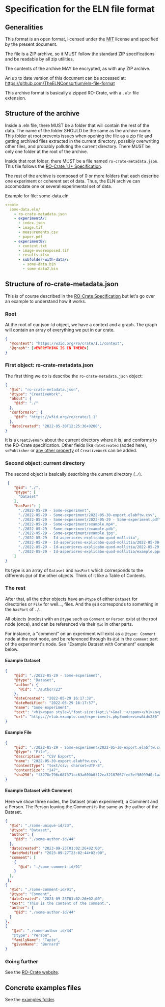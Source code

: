 # Specification for the ELN file format

## Generalities

This format is an open format, licensed under the [MIT](./LICENSE) license and specified by the present document.

The file is a ZIP archive, so it MUST follow the standard ZIP specifications and be readable by all zip utilities.

The contents of the archive MAY be encrypted, as with any ZIP archive.

An up to date version of this document can be accessed at: https://github.com/TheELNConsortium/eln-file-format

This archive format is basically a zipped RO-Crate, with a `.eln` file extension.

## Structure of the archive

Inside a .eln file, there MUST be a folder that will contain the rest of the data. The name of the folder SHOULD be the same as the archive name. This folder at root prevents issues when opening the file as a zip file and getting archived files extracted in the current directory, possibly overwriting other files, and probably polluting the current directory. There MUST be only one folder at the root of the archive.

Inside that root folder, there MUST be a file named `ro-crate-metadata.json`. This file follows the [RO-Crate 1.1+ Specification](https://w3id.org/ro/crate/1.1).

The rest of the archive is composed of 0 or more folders that each describe one experiment or coherent set of data. Thus, the ELN archive can accomodate one or several experimental set of data.

Example for file: some-data.eln

~~~yaml
<root>
  some-data.eln/
    - ro-crate-metadata.json
    - experimentA/:
      - index.json
      - image.tif
      - measurements.csv
      - paper.pdf
    - experimentB/:
      - content.txt
      - image-overexposed.tif
      - results.xlsx
      - subfolder-with-data/:
        - some-data.bin
        - some-data2.bin
~~~

## Structure of ro-crate-metadata.json

This is of course described in the [RO-Crate Specification](https://w3id.org/ro/crate/1.1) but let's go over an example to understand how it works.

### Root

At the root of our json-ld object, we have a context and a graph. The graph will contain an array of everything we put in our crate.

~~~json
{
  "@context": "https://w3id.org/ro/crate/1.1/context",
  "@graph": [<EVERYTHING IS IN THERE>]
}
~~~

### First object: ro-crate-metadata.json

The first thing we do is describe the `ro-crate-metadata.json` object:

~~~json
{
  "@id": "ro-crate-metadata.json",
  "@type": "CreativeWork",
  "about": {
    "@id": "./"
  },
  "conformsTo": {
    "@id": "https://w3id.org/ro/crate/1.1"
  },
  "dateCreated": "2022-05-30T12:25:36+0200",
}
~~~

It is a `CreativeWork` about the current directory where it is, and conforms to the RO-Crate specification. Other fields like `dateCreated` (added here), `sdPublisher` or [any other property](https://schema.org/CreativeWork) of `CreativeWork` can be added.


### Second object: current directory

The second object is basically describing the current directory (`./`).

~~~json
 {
    "@id": "./",
    "@type": [
      "Dataset"
    ],
    "hasPart": [
      "./2022-05-29 - Some-experiment",
      "./2022-05-29 - Some-experiment/2022-05-30-export.elabftw.csv",
      "./2022-05-29 - Some-experiment/2022-05-29 - Some-experiment.pdf",
      "./2022-05-29 - Some-experiment/example.mp4",
      "./2022-05-29 - Some-experiment/example.pdb",
      "./2022-05-29 - Some-experiment/example.jpg",
      "./2022-05-29 - Id-asperiores-explicabo-quod-mollitia",
      "./2022-05-29 - Id-asperiores-explicabo-quod-mollitia/2022-05-30-export.elabftw.csv",
      "./2022-05-29 - Id-asperiores-explicabo-quod-mollitia/2022-05-29 - Id-asperiores-explicabo-quod-mollitia.pdf",
      "./2022-05-29 - Id-asperiores-explicabo-quod-mollitia/example.pps",
    ]
}
~~~

Its type is an array of `Dataset` and `hasPart` which corresponds to the differents `@id` of the other objects. Think of it like a Table of Contents.

### The rest

After that, all the other objects have an `@type` of either `Dataset` for directories or `File` for well..., files. And the `@id` corresponds to something in the `hasPart` of `./`.

All objects (nodes) with an `@type` such as `Comment` or `Person` exist at the root node (once), and can be referenced via their `@id` in other parts.

For instance, a "comment" on an experiment will exist as a `@type: Comment` node at the root node, and be referenced through its `@id` in the `comment` part of the experiment's node. See "Example Dataset with Comment" example below.

#### Example Dataset

~~~json
{
    "@id": "./2022-05-29 - Some-experiment",
    "@type": "Dataset",
    "author": {
      "@id": "./author/23"
    },
    "dateCreated": "2022-05-29 16:17:38",
    "dateModified": "2022-05-29 16:17:57",
    "name": "Some experiment",
    "text": "<h1><span style=\"font-size:14pt;\">Goal :</span></h1>\n<p> </p>\n<h1><span style=\"font-size:14pt;\">Procedure :</span></h1>\n<p> </p>\n<h1><span style=\"font-size:14pt;\">Results :<br></span></h1>\n<p> </p>",
    "url": "https://elab.example.com/experiments.php?mode=view&id=256"
}
~~~

#### Example File

~~~json
{
    "@id": "./2022-05-29 - Some-experiment/2022-05-30-export.elabftw.csv",
    "@type": "File",
    "description": "CSV Export",
    "name": "2022-05-30-export.elabftw.csv",
    "contentType": "text/csv; charset=UTF-8",
    "contentSize": "247",
    "sha256": "f3278e796c687371cc63a600b6f12ea32167067fed3ef98099d0c1aad2426531"
}
~~~

#### Example Dataset with Comment

Here we show three nodes, the Dataset (main experiment), a Comment and a Person. The Person leaving the Comment is the same as the author of the Dataset.

~~~json
{
  "@id": "./some-unique-id/23",
  "@type": "Dataset",
  "author": {
    "@id": "./some-author-id/44"
  },
  "dateCreated": "2023-09-23T01:02:26+02:00",
  "dateModified": "2023-09-27T23:02:44+02:00",
  "comment": [
    {
      "@id": "./some-comment-id/91"
    }
  ],
 },
{
  "@id": "./some-comment-id/91",
  "@type": "Comment",
  "dateCreated": "2023-09-23T01:02:26+02:00",
  "text": "This is the content of the comment.",
  "author": {
    "@id": "./some-author-id/44"
  }
},
{
   "@id": "./some-author-id/44"
   "@type": "Person",
   "familyName": "Tapie",
   "givenName": "Bernard"
}
~~~

### Going further

See the [RO-Crate website](https://www.researchobject.org/ro-crate/1.1/data-entities.html#example-linking-to-a-file-and-folders).

## Concrete examples files

See the [examples folder](./examples).
